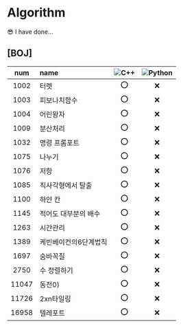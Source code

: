 # Algorithm

😎 I have done...  
## [BOJ]  
|num|name|![C++](https://img.shields.io/badge/-C++-00599C?style=plastic&logo=c)|![Python](https://img.shields.io/badge/-Python-8fcfd1?style=plastic&logo=Python)|
|:---:|:---|:---:|:---:|  
|1002|터렛|⭕|❌|  
|1003|피보나치함수|⭕|❌|  
|1004|어린왕자|⭕|❌|  
|1009|분산처리|⭕|❌| 
|1032|명령 프롬포트|⭕|❌|  
|1075|나누기|⭕|❌|  
|1076|저항|⭕|❌|  
|1085|직사각형에서 탈출|⭕|❌|  
|1100|하얀 칸|⭕|❌|
|1145|적어도 대부분의 배수 |⭕|❌|
|1263|시간관리|⭕|❌|  
|1389|케빈베이컨의6단계법칙|⭕|❌|  
|1697|숨바꼭질|⭕|❌|  
|2750|수 정렬하기|⭕|❌|  
|11047|동전0)|⭕|❌|  
|11726|2xn타일링|⭕|❌|  
|16958|텔레포트|⭕|❌|  
